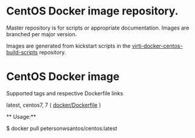 
# CentOS Docker image repository.

Master repository is for scripts or appropriate documentation. Images are
branched per major version.

Images are generated from kickstart scripts in the [virti-docker-centos-build-scripts](https://github.com/petersonwsantos/virti-docker-centos-build-scripts/) repository.


# CentOS Docker image

Supported tags and respective Dockerfile links

latest, centos7, 7 ( [docker/Dockerfile](https://github.com/petersonwsantos/centos/blob/centos-7/docker/Dockerfile) )
 
 ** Usage:**
 
 $ docker pull petersonwsantos/centos:latest
 

